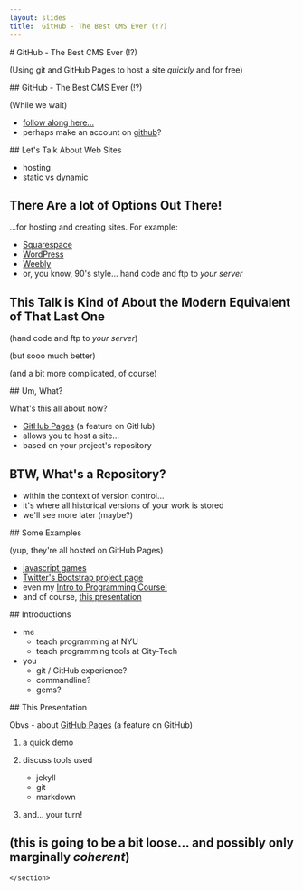 ```yaml
---
layout: slides
title:  GitHub - The Best CMS Ever (!?) 
---
```


<section markdown="block">
# GitHub - The Best CMS Ever (!?) 

(Using git and GitHub Pages to host a site _quickly_ and for free)
</section>

<section markdown="block">
## GitHub - The Best CMS Ever (!?) 

(While we wait)

* [follow along here...](http://foureyes.github.io/github-pages/)
* perhaps make an account on [github](http://github.com)?
</section>

<section markdown="block">
	<section markdown="block">
## Let's Talk About Web Sites

* hosting 
* static vs dynamic
	</section>
	<section markdown="block">
## There Are a lot of Options Out There!

...for hosting and creating sites.  For example:

* [Squarespace](http://www.squarespace.com/)
* [WordPress](https://wordpress.com/)
* [Weebly](http://www.weebly.com/)
* or, you know, 90's style... hand code and ftp to _your server_
	</section>
	<section markdown="block">
## This Talk is Kind of About the Modern Equivalent of That Last One

(hand code and ftp to _your server_)

(but sooo much better)

(and a bit more complicated, of course)
	</section>
</section>

<section markdown="block">
	<section markdown="block">
## Um, What?

What's this all about now?

* [GitHub Pages](https://pages.github.com) (a feature on GitHub)
* allows you to host a site...
* based on your project's repository
	</section>
	<section markdown="block">
## BTW, What's a Repository?

* within the context of version control... 
* it's where all historical versions of your work is stored 
* we'll see more later (maybe?)
	</section>
</section>


<section markdown="block">
## Some Examples

(yup, they're all hosted on GitHub Pages)

* [javascript games](http://basicallydan.github.io/skifree.js/)
* [Twitter's Bootstrap project page](http://twitter.github.io/bootstrap/)
* even my [Intro to Programming Course!](http://foureyes.github.io/csci-ua.0002-spring2014/)
* and of course, [this presentation](http://foureyes.github.io/github-pages/)
</section>

<section markdown="block">
## Introductions

* me
	* teach programming at NYU 
	* teach programming tools at City-Tech
* you
	* git / GitHub experience?
	* commandline?
	* gems?
</section>

<section markdown="block">
	<section markdown="block">
## This Presentation

Obvs - about [GitHub Pages](https://pages.github.com) (a feature on GitHub)

1. a quick demo
2. discuss tools used
	* jekyll
	* git
	* markdown 
3. and... your turn!

	</section>
	<section markdown="block">
## (this is going to be a bit loose... and possibly only marginally _coherent_)
	</section>
</section>
<!--
* what techs exactly?
	* just git and github really
	* ...but jekyll
	* markdown
	* obvs - html, css, etc. (i won't cover that)
* you?
	* who's used git?
	* who's used github?
	* who knows markdown?
* what we'll do:
	* set expectations so you'll know how long to stick around
		* 1 - hands-on
			* 1 - hands on stuff - git and github
			* 2 - other hands on stuff - templating and markdown
		* 2 - conceptuatl stuff
			* 3 - go over git and github in detail
			* 4 - go over templating and markdown
	* part 1 - git and github pages
		* create a github account (with email verified)
		* create a repository
	* part 2 - templating
	* part 3 - git and github concepts
		* git
		* github
	* part 4 - jekyll and markdwon
	


## jekyll
* what's jekyll again
	* it's a commandline program
	* than transforms/processes source files into ...
	* dumps transformed into _site
* testing
	* https://pages.github.com/versions/
	* gem install jekyll -v 1.5.1
	* or install pages-gem
	* gem install github-pages

* using rvm
	* rvm list known
	* rvm install ruby_version
	* rvm uninstall ruby_version
	* rvm use ruby_version
	* rvm \-\-default use ruby_version
	* rvm default (switch to default)
	* rvm gemset list
	* rvm gemset list_all
* directory layout
	* prefix with underscore means it doesn't get published (not sure, don't ask)
	* _layouts directory
* yaml front matter
	* yaml
	* three bars
	* layout:
	* title:
	* if it has, jekyll will transform / process it
* templating
	* available variables
		* page.title, etc.
		* content
	* tags
		* syntax highlighting
		* comments
		* includes
* config
	* using variables in config
## git
* homebrew 
-->
